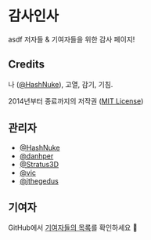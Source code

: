 # 감사인사

asdf 저자들 & 기여자들을 위한 감사 페이지!

## Credits

나 ([@HashNuke](https://github.com/HashNuke)), 고열, 감기, 기침.

2014년부터 종료까지의 저작권 ([MIT License](https://github.com/asdf-vm/asdf/blob/master/LICENSE))

## 관리자

- [@HashNuke](https://github.com/HashNuke)
- [@danhper](https://github.com/danhper)
- [@Stratus3D](https://github.com/Stratus3D)
- [@vic](https://github.com/vic)
- [@jthegedus](https://github.com/jthegedus)

## 기여자

GitHub에서 [기여자들의 목록](https://github.com/asdf-vm/asdf/graphs/contributors)를 확인하세요 :pray:
